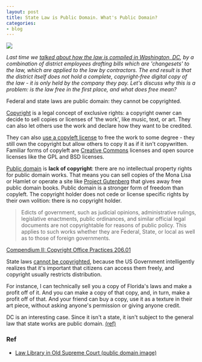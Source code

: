 ```yaml
---
layout: post
title: State Law is Public Domain. What's Public Domain?
categories:
- blog
---
```


<div class='shutter-300'><img src='http://farm8.staticflickr.com/7215/6896196638_c2a9c1b866_b.jpg' /></div>

_Last time we [talked about how the law is compiled in Washington, DC](http://macwright.org/2013/02/13/the-code-compiled.html),
by a combination of district employees drafting bills which are 'changesets'
to the law, which are applied to the law by contractors. The end result is
that the district itself does not hold a complete, copyright-free digital
copy of the law - it is only held by the company they pay. Let's discuss
why this is a problem: is the law free in the first place, and what does
free mean?_

Federal and state laws are public domain: they cannot be copyrighted.

[Copyright](http://en.wikipedia.org/wiki/Copyright) is a legal concept of exclusive rights:
a copyright owner can decide to sell copies or licenses of 'the work',
like music, text, or art. They can also let others use the work and declare how they
want to be credited.

They can also [use a copyleft license](http://en.wikipedia.org/wiki/Copyleft) to
free the work to some degree - they still own the copyright but allow others
to copy it as if it isn't copywritten. Familiar forms of copyleft are
[Creative Commons](http://creativecommons.org/) licenses and open source
licenses like the GPL and BSD licenses.

[Public domain](http://en.wikipedia.org/wiki/Public_domain) is **lack of copyright**:
there are no intellectual property rights for public domain works. That means
you can sell copies of the Mona Lisa or Hamlet or operate a site like
[Project Gutenberg](http://www.gutenberg.org/) that gives away free public domain books.
Public domain is a stronger form of freedom than copyleft. The copyright
holder does not cede or license specific rights by their own volition: there
is no copyright holder.

> Edicts of government, such as judicial opinions, administrative rulings,
> legislative enactments, public ordinances, and similar official legal
> documents are not copyrightable for reasons of public policy.
> This applies to such works whether they are Federal, State, or local as
> well as to those of foreign governments.

<span class='image-credit'><a href='http://www.copyrightcompendium.com/#206'>Compendium II: Copyright Office Practices 206.01</a></span>

State laws [cannot be copyrighted](http://en.wikipedia.org/wiki/Copyright_law_of_the_United_States#Federal_and_state_laws_are_not_copyrighted),
because the US Government intelligently realizes that it's important
that citizens can access them freely, and copyright usually restricts distribution.

For instance, I can technically sell you a copy of Florida's laws and make a
profit off of it. And you can make a copy of that copy, and, in turn,
make a profit off of that. And your friend can buy a copy, use it as a texture
in their art piece, without asking anyone's permission or giving anyone credit.

DC is an interesting case. Since it isn't a state, it isn't subject to the
general law that state works are public domain. [(ref)](http://ipmall.info/hosted_resources/CopyrightCompendium/chapter_0200.asp)

### Ref

* [Law Library in Old Supreme Court (public domain image)](http://www.flickr.com/photos/uscapitol/6896196638/)
